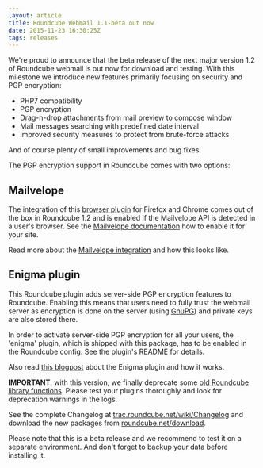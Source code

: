 ```yaml
---
layout: article
title: Roundcube Webmail 1.1-beta out now
date: 2015-11-23 16:30:25Z
tags: releases
---
```

We're proud to announce that the beta release of the next major version 1.2 of 
Roundcube webmail is out now for download and testing. With this milestone 
we introduce new features primarily focusing on security and PGP encryption:

* PHP7 compatibility
* PGP encryption
* Drag-n-drop attachments from mail preview to compose window
* Mail messages searching with predefined date interval
* Improved security measures to protect from brute-force attacks

And of course plenty of small improvements and bug fixes.

The PGP encryption support in Roundcube comes with two options:

## Mailvelope

The integration of this [browser plugin]((https://www.mailvelope.com)) for Firefox 
and Chrome comes  out of the box in Roundcube 1.2 and is enabled if the Mailvelope 
API is detected in a user's browser. See the [Mailvelope documentation](https://www.mailvelope.com/en/help#watchlist) 
how to enable it for your site.

Read more about the [Mailvelope integration](https://kolabian.wordpress.com/2015/10/10/mailvelope-integration-pgp-encryption/) 
and how this looks like.

## Enigma plugin

This Roundcube plugin adds server-side PGP encryption features to Roundcube. Enabling this 
means that users need to fully trust the webmail server as encryption is done on the server 
(using [GnuPG](https://gnupg.org)) and private keys are also stored there.

In order to activate server-side PGP encryption for all your users, the 'enigma'
plugin, which is shipped with this package, has to be enabled in the Roundcube config.
See the plugin's README for details.

Also read [this blogpost](https://kolabian.wordpress.com/2015/10/13/enigma-plugin-pgp-encryption/) 
about the Enigma plugin and how it works.

**IMPORTANT**: with this version, we finally deprecate some [old Roundcube library functions](https://github.com/roundcube/roundcubemail/blob/master/program/include/bc.php).
Please test your plugins thoroughly and look for deprecation warnings in the logs.

See the complete Changelog at [trac.roundcube.net/wiki/Changelog](http://trac.roundcube.net/wiki/Changelog) 
and download the new packages from  [roundcube.net/download](http://roundcube.net/download). 

Please note that this is a beta release and we recommend to test it on a
separate environment. And don't forget to backup your data before installing it.
